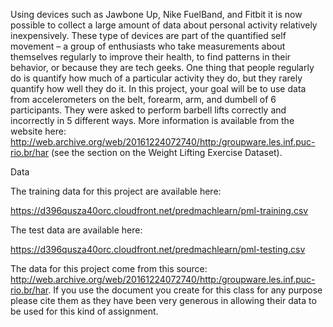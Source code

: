 Using devices such as Jawbone Up, Nike FuelBand, and Fitbit it is now possible to collect a large amount of data about personal activity relatively inexpensively. These type of devices are part of the quantified self movement – a group of enthusiasts who take measurements about themselves regularly to improve their health, to find patterns in their behavior, or because they are tech geeks. One thing that people regularly do is quantify how much of a particular activity they do, but they rarely quantify how well they do it. In this project, your goal will be to use data from accelerometers on the belt, forearm, arm, and dumbell of 6 participants. They were asked to perform barbell lifts correctly and incorrectly in 5 different ways. More information is available from the website here: http://web.archive.org/web/20161224072740/http:/groupware.les.inf.puc-rio.br/har (see the section on the Weight Lifting Exercise Dataset).

Data

The training data for this project are available here:

https://d396qusza40orc.cloudfront.net/predmachlearn/pml-training.csv

The test data are available here:

https://d396qusza40orc.cloudfront.net/predmachlearn/pml-testing.csv

The data for this project come from this source: http://web.archive.org/web/20161224072740/http:/groupware.les.inf.puc-rio.br/har. If you use the document you create for this class for any purpose please cite them as they have been very generous in allowing their data to be used for this kind of assignment.

